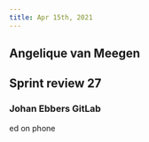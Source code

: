 ```yaml
---
title: Apr 15th, 2021
---
```


## Angelique van Meegen
## Sprint review 27
### Johan Ebbers GitLab
ed on phone
##
